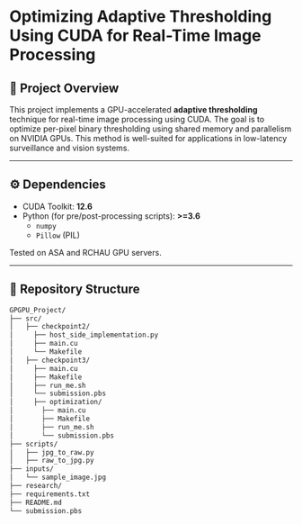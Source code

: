 # Optimizing Adaptive Thresholding Using CUDA for Real-Time Image Processing

## 📝 Project Overview

This project implements a GPU-accelerated **adaptive thresholding** technique for real-time image processing using CUDA. The goal is to optimize per-pixel binary thresholding using shared memory and parallelism on NVIDIA GPUs. This method is well-suited for applications in low-latency surveillance and vision systems.

---

## ⚙️ Dependencies

- CUDA Toolkit: **12.6**
- Python (for pre/post-processing scripts): **>=3.6**
  - `numpy`
  - `Pillow` (PIL)

Tested on ASA and RCHAU GPU servers.

---

## 📁 Repository Structure
```bash
GPGPU_Project/
├── src/
│   ├── checkpoint2/
│     ├── host_side_implementation.py
│     ├── main.cu
│     └── Makefile 
│   ├── checkpoint3/
│     ├── main.cu 
│     ├── Makefile
│     ├── run_me.sh
│     └── submission.pbs
│     ├── optimization/
│       ├── main.cu 
│       ├── Makefile
│       ├── run_me.sh
│       └── submission.pbs   
├── scripts/
│   ├── jpg_to_raw.py
│   ├── raw_to_jpg.py
├── inputs/
│   └── sample_image.jpg
├── research/
├── requirements.txt
├── README.md 
└── submission.pbs
```
